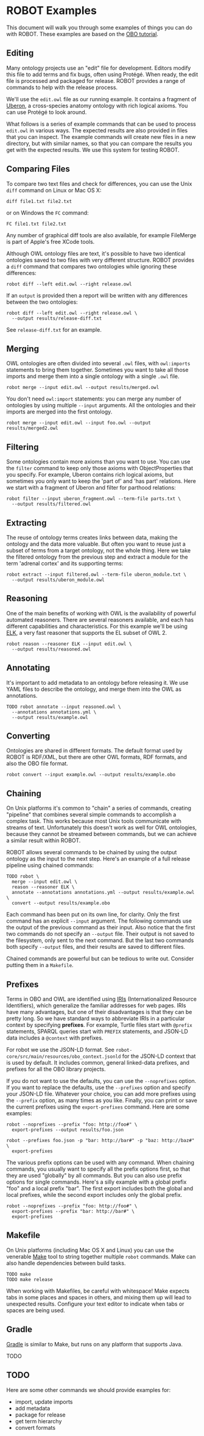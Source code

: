 # ROBOT Examples

This document will walk you through some examples of things you can do with ROBOT. These examples are based on the [OBO tutorial](https://github.com/jamesaoverton/obo-tutorial).


## Editing

Many ontology projects use an "edit" file for development. Editors modify this file to add terms and fix bugs, often using Protégé. When ready, the edit file is processed and packaged for release. ROBOT provides a range of commands to help with the release process.

We'll use the `edit.owl` file as our running example. It contains a fragment of [Uberon](http://uberon.github.io), a cross-species anatomy ontology with rich logical axioms. You can use Protégé to look around.

What follows is a series of example commands that can be used to process `edit.owl` in various ways. The expected results are also provided in files that you can inspect. The example commands will create new files in a new directory, but with similar names, so that you can compare the results you get with the expected results. We use this system for testing ROBOT.


## Comparing Files

To compare two text files and check for differences, you can use the Unix `diff` command on Linux or Mac OS X:

    diff file1.txt file2.txt

or on Windows the `FC` command:

    FC file1.txt file2.txt

Any number of graphical diff tools are also available, for example FileMerge is part of Apple's free XCode tools.

Although OWL ontology files are text, it's possible to have two identical ontologies saved to two files with very different structure. ROBOT provides a `diff` command that compares two ontologies while ignoring these differences:

    robot diff --left edit.owl --right release.owl

If an `output` is provided then a report will be written with any differences between the two ontologies:

    robot diff --left edit.owl --right release.owl \
      --output results/release-diff.txt

See `release-diff.txt` for an example.


## Merging

OWL ontologies are often divided into several `.owl` files, with `owl:imports` statements to bring them together. Sometimes you want to take all those imports and merge them into a single ontology with a single `.owl` file.

    robot merge --input edit.owl --output results/merged.owl

You don't need `owl:import` statements: you can merge any number of ontologies by using multiple `--input` arguments. All the ontologies and their imports are merged into the first ontology.

    robot merge --input edit.owl --input foo.owl --output results/merged2.owl


## Filtering

Some ontologies contain more axioms than you want to use. You can use the `filter` command to keep only those axioms with ObjectProperties that you specify. For example, Uberon contains rich logical axioms, but sometimes you only want to keep the 'part of' and 'has part' relations. Here we start with a fragment of Uberon and filter for parthood relations:

    robot filter --input uberon_fragment.owl --term-file parts.txt \
      --output results/filtered.owl


## Extracting

The reuse of ontology terms creates links between data, making the ontology and the data more valuable. But often you want to reuse just a subset of terms from a target ontology, not the whole thing. Here we take the filtered ontology from the previous step and extract a module for the term 'adrenal cortex' and its supporting terms:

    robot extract --input filtered.owl --term-file uberon_module.txt \
      --output results/uberon_module.owl


## Reasoning

One of the main benefits of working with OWL is the availability of powerful automated reasoners. There are several reasoners available, and each has different capabilities and characteristics. For this example we'll be using [ELK](https://code.google.com/p/elk-reasoner/), a very fast reasoner that supports the EL subset of OWL 2.

    robot reason --reasoner ELK --input edit.owl \
      --output results/reasoned.owl


## Annotating

It's important to add metadata to an ontology before releasing it. We use YAML files to describe the ontology, and merge them into the OWL as annotations.

    TODO robot annotate --input reasoned.owl \
      --annotations annotations.yml \
      --output results/example.owl


## Converting

Ontologies are shared in different formats. The default format used by ROBOT is RDF/XML, but there are other OWL formats, RDF formats, and also the OBO file format.

    robot convert --input example.owl --output results/example.obo


## Chaining

On Unix platforms it's common to "chain" a series of commands, creating "pipeline" that combines several simple commands to accomplish a complex task. This works because most Unix tools communicate with streams of text. Unfortunately this doesn't work as well for OWL ontologies, because they cannot be streamed between commands, but we can achieve a similar result within ROBOT.

ROBOT allows several commands to be chained by using the output ontology as the input to the next step. Here's an example of a full release pipeline using chained commands:

    TODO robot \
      merge --input edit.owl \
      reason --reasoner ELK \
      annotate --annotations annotations.yml --output results/example.owl \
      convert --output results/example.obo

Each command has been put on its own line, for clarity. Only the first command has an explicit `--input` argument. The following commands use the output of the previous command as their input. Also notice that the first two commands do not specify an `--output` file. Their output is not saved to the filesystem, only sent to the next command. But the last two commands both specify `--output` files, and their results are saved to different files.

Chained commands are powerful but can be tedious to write out. Consider putting them in a `Makefile`.


## Prefixes

Terms in OBO and OWL are identified using [IRIs](https://en.wikipedia.org/wiki/Internationalized_resource_identifier) (Internationalized Resource Identifiers), which generalize the familiar addresses for web pages. IRIs have many advantages, but one of their disadvantages is that they can be pretty long. So we have standard ways to abbreviate IRIs in a particular context by specifying **prefixes**. For example, Turtle files start with `@prefix` statements, SPARQL queries start with `PREFIX` statements, and JSON-LD data includes a `@context` with prefixes.

For robot we use the JSON-LD format. See `robot-core/src/main/resources/obo_context.jsonld` for the JSON-LD context that is used by default. It includes common, general linked-data prefixes, and prefixes for all the OBO library projects.

If you do not want to use the defaults, you can use the `--noprefixes` option. If you want to replace the defaults, use the `--prefixes` option and specify your JSON-LD file. Whatever your choice, you can add more prefixes using the `--prefix` option, as many times as you like. Finally, you can print or save the current prefixes using the `export-prefixes` command. Here are some examples:

    robot --noprefixes --prefix "foo: http://foo#" \
      export-prefixes --output results/foo.json

    robot --prefixes foo.json -p "bar: http://bar#" -p "baz: http://baz#" \
      export-prefixes

The various prefix options can be used with any command. When chaining commands, you usually want to specify all the prefix options first, so that they are used "globally" by all commands. But you can also use prefix options for single commands. Here's a silly example with a global prefix "foo" and a local prefix "bar". The first export includes both the global and local prefixes, while the second export includes only the global prefix.

    robot --noprefixes --prefix "foo: http://foo#" \
      export-prefixes --prefix "bar: http://bar#" \
      export-prefixes


## Makefile

On Unix platforms (including Mac OS X and Linux) you can use the venerable [Make](https://www.gnu.org/software/make/) tool to string together multiple `robot` commands. Make can also handle dependencies between build tasks.

    TODO make
    TODO make release

When working with Makefiles, be careful with whitespace! Make expects tabs in some places and spaces in others, and mixing them up will lead to unexpected results. Configure your text editor to indicate when tabs or spaces are being used.


## Gradle

[Gradle](http://gradle.org) is similar to Make, but runs on any platform that supports Java.

TODO


## TODO

Here are some other commands we should provide examples for:

- import, update imports
- add metadata
- package for release
- get term hierarchy
- convert formats

